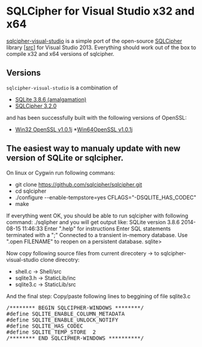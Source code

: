 SQLCipher for Visual Studio x32 and x64
===========================

[sqlcipher-visual-studio][] is a simple port of the open-source [SQLCipher][]
library [[src](https://github.com/sqlcipher/sqlcipher)] for Visual Studio 2013.
Everything should work out of the box to compile x32 and x64 versions of sqlcipher.

  [sqlcipher-visual-studio]: https://github.com/karlosp/sqlcipher-visual-studio
  [SQLCipher]: http://sqlcipher.net/
  [SQLite3]: http://www.sqlite.org/

Versions
--------

`sqlcipher-visual-studio` is a combination of

  * [SQLite 3.8.6 (amalgamation)](http://sourceforge.net/projects/sqlite.mirror/files/SQLite%203.8.6/)
  * [SQLCipher 3.2.0](https://github.com/sqlcipher/sqlcipher/zipball/v3.2.0)

and has been successfully built with the following versions of OpenSSL:

   * [Win32 OpenSSL v1.0.1j](http://slproweb.com/download/Win32OpenSSL-1_0_1j.exe)
   *[Win64OpenSSL v1.0.1j](http://slproweb.com/download/Win64OpenSSL-1_0_1j.exe)
   
 The easiest way to manualy update with new version of SQLite or sqlcipher.
 ------
 On linux or Cygwin run following commans:
  * git clone https://github.com/sqlcipher/sqlcipher.git
  * cd sqlcipher
  * ./configure --enable-tempstore=yes CFLAGS="-DSQLITE_HAS_CODEC" 
  * make

If everything went OK, you should be able to run sqlcipher with following command: ./sqlipher and you will get output like:
SQLite version 3.8.6 2014-08-15 11:46:33
Enter ".help" for instructions
Enter SQL statements terminated with a ";"
Connected to a transient in-memory database.
Use ".open FILENAME" to reopen on a persistent database.
sqlite>

Now  copy following source files from current direcotery -> to  sqlcipher-visual-studio clone direcotry:
  * shell.c 		-> Shell/src
  * sqlite3.h 	-> StaticLib/inc
  * sqlite3.c 	-> StaticLib/src

And the final step:
Copy/paste following lines to beggining of file sqlite3.c
<pre>
/******** BEGIN SQLCIPHER-WINDOWS ********/
#define SQLITE_ENABLE_COLUMN_METADATA
#define SQLITE_ENABLE_UNLOCK_NOTIFY
#define SQLITE_HAS_CODEC
#define SQLITE_TEMP_STORE  2
/******** END SQLCIPHER-WINDOWS **********/
</pre>